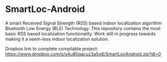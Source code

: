 # SmartLoc-Android

A smart Received Signal Strength (RSS) based indoor localization algorithm Bluetooth Low Energy (BLE) Technology. This repository contains the most basic RSS based localization functionality. Work still in progress towards making it a seem-less indoor localization solution.

Dropbox link to complete compilable project: https://www.dropbox.com/s/s4u85gacuz3a5o8/SmartLocAndroid.zip?dl=0
